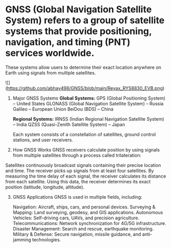 # GNSS (Global Navigation Satellite System) refers to a group of satellite systems that provide positioning, navigation, and timing (PNT) services worldwide.
These systems allow users to determine their exact location anywhere on Earth using signals from multiple satellites.

![] (https://github.com/abhay498/GNSS/blob/main/Reyax_RYS8830_EVB.png)

1. Major GNSS Systems
   **Global Systems:**
   GPS (Global Positioning System) – United States
   GLONASS (Global Navigation Satellite System) – Russia
   Galileo – European Union
   BeiDou (BDS) – China

   **Regional Systems:**
   IRNSS (Indian Regional Navigation Satellite System) – India
   QZSS (Quasi-Zenith Satellite System) – Japan

   Each system consists of a constellation of satellites, ground control stations, and user receivers.

  2. How GNSS Works
   GNSS receivers calculate position by using signals from multiple satellites through a process called trilateration:

   Satellites continuously broadcast signals containing their precise location and time.
   The receiver picks up signals from at least four satellites.
   By measuring the time delay of each signal, the receiver calculates its distance from each satellite.
   Using this data, the receiver determines its exact position (latitude, longitude, altitude).

  3. GNSS Applications
     GNSS is used in multiple fields, including:

     Navigation: Aircraft, ships, cars, and personal devices.
     Surveying & Mapping: Land surveying, geodesy, and GIS applications.
     Autonomous Vehicles: Self-driving cars, UAVs, and precision agriculture.
     Telecommunications: Network synchronization for 4G/5G infrastructure.
     Disaster Management: Search and rescue, earthquake monitoring.
     Military & Defense: Secure navigation, missile guidance, and anti-jamming technologies.


